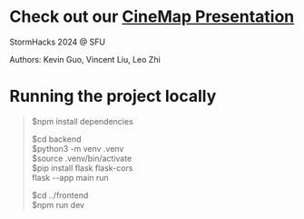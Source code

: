 # Check out our [CineMap Presentation](/CineMapPresentation.pdf)
StormHacks 2024 @ SFU

Authors: Kevin Guo, Vincent Liu, Leo Zhi

# Running the project locally
>$npm install dependencies
>
>$cd backend  
>$python3 -m venv .venv  
>$source .venv/bin/activate  
>$pip install flask flask-cors  
>flask --app main run  
>
>$cd ../frontend  
>$npm run dev  
